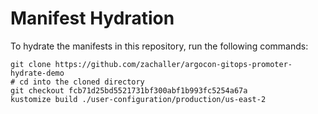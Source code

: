 # Manifest Hydration

To hydrate the manifests in this repository, run the following commands:

```shell
git clone https://github.com/zachaller/argocon-gitops-promoter-hydrate-demo
# cd into the cloned directory
git checkout fcb71d25bd5521731bf300abf1b993fc5254a67a
kustomize build ./user-configuration/production/us-east-2
```
